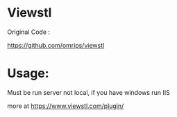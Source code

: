 # Viewstl

Original Code :

https://github.com/omrips/viewstl

Usage:
================
Must be run server not local, if you have windows run IIS



more at https://www.viewstl.com/plugin/
